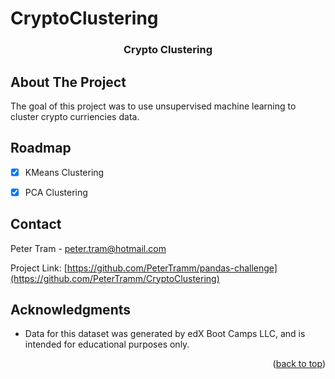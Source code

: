 # CryptoClustering

<!-- Improved compatibility of back to top link: See: https://github.com/othneildrew/Best-README-Template/pull/73 -->
<a name="readme-top"></a>


<h3 align="center">Crypto Clustering</h3>

  <p align="center">
  </p>

<!-- ABOUT THE PROJECT -->
## About The Project

<p>The goal of this project was to use unsupervised machine learning to cluster crypto curriencies data.</p>

<!-- ROADMAP -->
## Roadmap

- [x] KMeans Clustering

- [x] PCA Clustering

<!-- CONTACT -->
## Contact

Peter Tram  - peter.tram@hotmail.com

Project Link: [https://github.com/PeterTramm/pandas-challenge](https://github.com/PeterTramm/CryptoClustering)

<!-- ACKNOWLEDGMENTS -->
## Acknowledgments

* Data for this dataset was generated by edX Boot Camps LLC, and is intended for educational purposes only.

<p align="right">(<a href="#readme-top">back to top</a>)</p>
